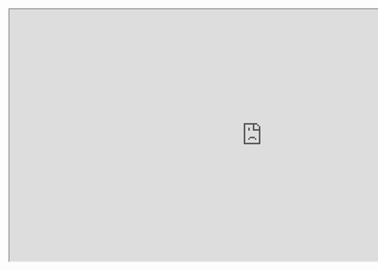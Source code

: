 <iframe src="https://en.wikipedia.org/wiki/Fort_Canning_Hill"
height="500px" width="1000px">

</iframe>